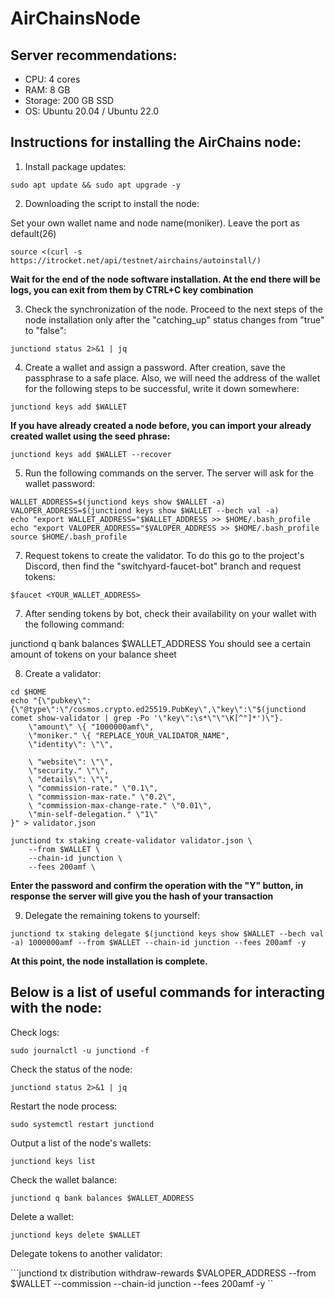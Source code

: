 # AirChainsNode
## Server recommendations:

- CPU: 4 cores
- RAM: 8 GB
- Storage: 200 GB SSD
- OS: Ubuntu 20.04 / Ubuntu 22.0

## Instructions for installing the AirChains node:
1. Install package updates:
```
sudo apt update && sudo apt upgrade -y
```
2. Downloading the script to install the node:

Set your own wallet name and node name(moniker). Leave the port as default(26)
```
source <(curl -s https://itrocket.net/api/testnet/airchains/autoinstall/)
```
**Wait for the end of the node software installation. At the end there will be logs, you can exit from them by CTRL+C key combination**

3. Check the synchronization of the node. Proceed to the next steps of the node installation only after the "catching_up" status changes from "true" to "false":
```
junctiond status 2>&1 | jq
```
4. Create a wallet and assign a password. After creation, save the passphrase to a safe place. Also, we will need the address of the wallet for the following steps to be successful, write it down somewhere:
```
junctiond keys add $WALLET
```
**If you have already created a node before, you can import your already created wallet using the seed phrase:**

```
junctiond keys add $WALLET --recover
```
5. Run the following commands on the server. The server will ask for the wallet password:
```
WALLET_ADDRESS=$(junctiond keys show $WALLET -a)
VALOPER_ADDRESS=$(junctiond keys show $WALLET --bech val -a)
echo "export WALLET_ADDRESS="$WALLET_ADDRESS >> $HOME/.bash_profile
echo "export VALOPER_ADDRESS="$VALOPER_ADDRESS >> $HOME/.bash_profile
source $HOME/.bash_profile
```
7. Request tokens to create the validator. To do this go to the project's Discord, then find the "switchyard-faucet-bot" branch and request tokens:
```
$faucet <YOUR_WALLET_ADDRESS>
```
7. After sending tokens by bot, check their availability on your wallet with the following command:

junctiond q bank balances $WALLET_ADDRESS
You should see a certain amount of tokens on your balance sheet

8. Create a validator:
```
cd $HOME
echo "{\"pubkey\":{\"@type\":\"/cosmos.crypto.ed25519.PubKey\",\"key\":\"$(junctiond comet show-validator | grep -Po '\"key\":\s*\"\"\K[^"]*')\"}.
    \"amount\" \{ "1000000amf\",
    \"moniker." \{ "REPLACE_YOUR_VALIDATOR_NAME",
    \"identity\": \"\",

    \ "website\": \"\",
    \"security." \"\",
    \ "details\": \"\",
    \ "commission-rate." \"0.1\",
    \ "commission-max-rate." \"0.2\",
    \ "commission-max-change-rate." \"0.01\",
    \"min-self-delegation." \"1\"
}" > validator.json
```
```
junctiond tx staking create-validator validator.json \
    --from $WALLET \
    --chain-id junction \
	--fees 200amf \
```
**Enter the password and confirm the operation with the "Y" button, in response the server will give you the hash of your transaction**

9. Delegate the remaining tokens to yourself:
```
junctiond tx staking delegate $(junctiond keys show $WALLET --bech val -a) 1000000amf --from $WALLET --chain-id junction --fees 200amf -y
```
**At this point, the node installation is complete.**

## Below is a list of useful commands for interacting with the node:

Check logs:

```sudo journalctl -u junctiond -f```

Check the status of the node:

```junctiond status 2>&1 | jq```

Restart the node process:

```sudo systemctl restart junctiond```

Output a list of the node's wallets:

```junctiond keys list```

Check the wallet balance:

```junctiond q bank balances $WALLET_ADDRESS```

Delete a wallet:

```junctiond keys delete $WALLET```

Delegate tokens to another validator:

```junctiond tx distribution withdraw-rewards $VALOPER_ADDRESS --from $WALLET --commission --chain-id junction --fees 200amf -y ``

